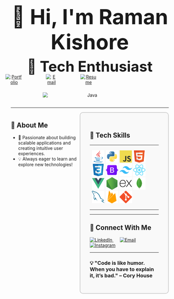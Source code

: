 <div style="display: flex; flex-direction: column; align-items: center; text-align: center;">
    <h1 style="font-size: 66px; margin: 0;">👋 Hi, I'm Raman Kishore</h1>
    <h3 style="font-size: 46px; margin: 10px 0;">🚀 Tech Enthusiast</h3>    
   <div style="display: flex; align-items: center; justify-content: flex-start; width: 50%; margin-top: -20px; position: relative; left: -150px; gap: 60px;">
    <a href="https://ramanportfolio-web.vercel.app/">
        <img src="https://img.shields.io/badge/🌐 Portfolio-000?style=for-the-badge&logo=vercel&logoColor=white&height=50" alt="Portfolio" style="height: 24px; padding: 7px;"/>
    </a>
    <a href="mailto:ramankishore08@gmail.com">
        <img src="https://img.shields.io/badge/📧 Email Me-0078D4?style=for-the-badge&logo=gmail&logoColor=white&height=50" alt="Email" style="height: 24px; padding: 7px;"/>
    </a>
    <a href="https://drive.google.com/file/d/10FzJA3sgHL1VFVLEw4j9a7jZjlN2YGjs/view">
        <img src="https://img.shields.io/badge/📄 Resume-0A66C2?style=for-the-badge&logo=google-drive&logoColor=white&height=50" alt="Resume" style="height: 24px; padding: 7px;"/>
    </a>
</div>

  <br>
    <img src="https://user-images.githubusercontent.com/74038190/212750672-2f3f2b50-c84f-4ed8-a60a-849ae69ff9df.gif" alt="Java" width="300" style="margin-left: -200;"/>
  </br>
</div>



---

<div style="display: flex; justify-content: space-between; align-items: flex-start;">
  <div style="width: 50%; align="center" style="font-size: 46px;">
    <h2>🌟 About Me</h2>
    <ul>
      <li>🎯 Passionate about building scalable applications and creating intuitive user experiences.</li>
      <li>💡 Always eager to learn and explore new technologies!</li>
    </ul>
  </div>
  <div style="width: 50%; padding: 30px; border: 2px solid #ccc; border-radius: 10px; background-color: #f9f9f9; ">
    <h2>🚀 Tech Skills</h2>
    <table>
      <td>
    <p>
      <img src="https://raw.githubusercontent.com/devicons/devicon/master/icons/java/java-original.svg" alt="Java" width="40"/>
      <img src="https://raw.githubusercontent.com/devicons/devicon/master/icons/python/python-original.svg" alt="Python" width="40"/>
      <img src="https://raw.githubusercontent.com/devicons/devicon/master/icons/javascript/javascript-original.svg" alt="JavaScript" width="40"/>
      <img src="https://raw.githubusercontent.com/devicons/devicon/master/icons/html5/html5-original.svg" alt="HTML" width="40"/>
      <img src="https://raw.githubusercontent.com/devicons/devicon/master/icons/css3/css3-original.svg" alt="CSS3" width="40"/>
      <img src="https://raw.githubusercontent.com/devicons/devicon/master/icons/bootstrap/bootstrap-original.svg" alt="Bootstrap" width="40"/>
      <img src="https://raw.githubusercontent.com/devicons/devicon/master/icons/tailwindcss/tailwindcss-original.svg" alt="Tailwind CSS" width="40"/>
      <img src="https://raw.githubusercontent.com/devicons/devicon/master/icons/react/react-original.svg" alt="React" width="40"/>
      <img src="https://raw.githubusercontent.com/devicons/devicon/master/icons/vuejs/vuejs-original.svg" alt="Vue.js" width="40"/>
      <img src="https://raw.githubusercontent.com/devicons/devicon/master/icons/nodejs/nodejs-original.svg" alt="Node.js" width="40"/>
      <img src="https://raw.githubusercontent.com/devicons/devicon/master/icons/express/express-original.svg" alt="Express.js" width="40"/>
      <img src="https://raw.githubusercontent.com/devicons/devicon/master/icons/mongodb/mongodb-original.svg" alt="MongoDB" width="40"/>
      <img src="https://raw.githubusercontent.com/devicons/devicon/master/icons/mysql/mysql-original.svg" alt="MySQL" width="40"/>
      <img src="https://raw.githubusercontent.com/devicons/devicon/master/icons/firebase/firebase-plain.svg" alt="Firebase" width="40"/>
      <img src="https://raw.githubusercontent.com/devicons/devicon/master/icons/git/git-original.svg" alt="Git" width="40"/>
    </p>
  </div>
</div>
      </td>
    </table>

---

## 🔗 Connect With Me  
<p>  
  <a href="https://linkedin.com/in/raman-kishore08" target="blank" style="margin-right: 20px;">  
    <img src="https://cdn.jsdelivr.net/gh/devicons/devicon/icons/linkedin/linkedin-original.svg" alt="LinkedIn" width="40"/>  
  </a>  
  <a href="mailto:ramankishore08@example.com" target="blank" style="margin-right: 20px;">  
    <img src="https://ssl.gstatic.com/ui/v1/icons/mail/rfr/gmail.ico" alt="Email" width="40"/>  
  </a>  
  <a href="https://www.instagram.com/raman_kishore_/" target="blank">  
    <img src="https://static.cdninstagram.com/rsrc.php/v4/yI/r/VsNE-OHk_8a.png" alt="Instagram" width="40"/>  
  </a>  
</p>



---

### 💡 "Code is like humor. When you have to explain it, it’s bad." – Cory House
